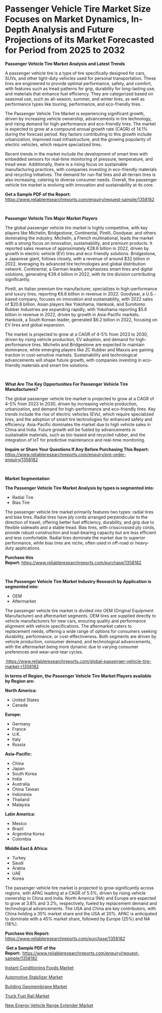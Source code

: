 <p><h1>Passenger Vehicle Tire Market Size Focuses on Market Dynamics, In-Depth Analysis and Future Projections of its Market Forecasted for Period from 2025 to 2032</h1></p><p><strong>Passenger Vehicle Tire Market Analysis and Latest Trends</strong></p>
<p><p>A passenger vehicle tire is a type of tire specifically designed for cars, SUVs, and other light-duty vehicles used for personal transportation. These tires are engineered to provide optimal performance, safety, and comfort, with features such as tread patterns for grip, durability for long-lasting use, and materials that enhance fuel efficiency. They are categorized based on seasonal use, such as all-season, summer, and winter tires, as well as performance types like touring, performance, and eco-friendly tires.</p><p>The Passenger Vehicle Tire Market is experiencing significant growth, driven by increasing vehicle ownership, advancements in tire technology, and rising demand for high-performance and eco-friendly tires. The market is expected to grow at a compound annual growth rate (CAGR) of 14.1% during the forecast period. Key factors contributing to this growth include urbanization, improved road infrastructure, and the growing popularity of electric vehicles, which require specialized tires.</p><p>Recent trends in the market include the development of smart tires with embedded sensors for real-time monitoring of pressure, temperature, and tread wear. Additionally, there is a rising focus on sustainable manufacturing practices, with companies investing in eco-friendly materials and recycling initiatives. The demand for run-flat tires and all-terrain tires is also increasing, catering to diverse consumer needs. Overall, the passenger vehicle tire market is evolving with innovation and sustainability at its core.</p></p>
<p><strong>Get a Sample PDF of the Report:&nbsp;</strong> <a href="https://www.reliableresearchreports.com/enquiry/request-sample/1358182?utm_campaign=11&utm_medium=2&utm_source=Github&utm_content=ia&utm_term=23012025&utm_id=passenger-vehicle-tire">https://www.reliableresearchreports.com/enquiry/request-sample/1358182</a></p>
<p>&nbsp;</p>
<p><strong>Passenger Vehicle Tire Major Market Players</strong></p>
<p><p>The global passenger vehicle tire market is highly competitive, with key players like Michelin, Bridgestone, Continental, Pirelli, Goodyear, and others dominating the industry. Michelin, a French multinational, leads the market with a strong focus on innovation, sustainability, and premium products. It reported sales revenue of approximately €28.6 billion in 2022, driven by growth in electric vehicle (EV) tires and eco-friendly solutions. Bridgestone, a Japanese giant, follows closely, with a revenue of around $32 billion in 2022, leveraging its advanced tire technologies and global distribution network. Continental, a German leader, emphasizes smart tires and digital solutions, generating €39.4 billion in 2022, with its tire division contributing significantly.</p><p>Pirelli, an Italian premium tire manufacturer, specializes in high-performance and luxury tires, reporting €6.6 billion in revenue in 2022. Goodyear, a U.S.-based company, focuses on innovation and sustainability, with 2022 sales of $20.8 billion. Asian players like Yokohama, Hankook, and Sumitomo Rubber Industries are expanding rapidly, with Yokohama reporting $5.6 billion in revenue in 2022, driven by growth in Asia-Pacific markets. Hankook, a South Korean leader, generated $6.2 billion in 2022, focusing on EV tires and global expansion.</p><p>The market is projected to grow at a CAGR of 4-5% from 2023 to 2030, driven by rising vehicle production, EV adoption, and demand for high-performance tires. Michelin and Bridgestone are expected to maintain dominance, while emerging players like ZC Rubber and Maxxis are gaining traction in cost-sensitive markets. Sustainability and technological advancements will shape future growth, with companies investing in eco-friendly materials and smart tire solutions.</p></p>
<p>&nbsp;</p>
<p><strong>What Are The Key Opportunities For Passenger Vehicle Tire Manufacturers?</strong></p>
<p><p>The global passenger vehicle tire market is projected to grow at a CAGR of 4-5% from 2023 to 2030, driven by increasing vehicle production, urbanization, and demand for high-performance and eco-friendly tires. Key trends include the rise of electric vehicles (EVs), which require specialized tires, and the adoption of smart tire technologies for enhanced safety and efficiency. Asia-Pacific dominates the market due to high vehicle sales in China and India. Future growth will be fueled by advancements in sustainable materials, such as bio-based and recycled rubber, and the integration of IoT for predictive maintenance and real-time monitoring.</p></p>
<p><strong>Inquire or Share Your Questions If Any Before Purchasing This Report:</strong> <a href="https://www.reliableresearchreports.com/enquiry/pre-order-enquiry/1358182?utm_campaign=11&utm_medium=2&utm_source=Github&utm_content=ia&utm_term=23012025&utm_id=passenger-vehicle-tire">https://www.reliableresearchreports.com/enquiry/pre-order-enquiry/1358182</a></p>
<p>&nbsp;</p>
<p><strong>Market Segmentation</strong></p>
<p><strong>The Passenger Vehicle Tire Market Analysis by types is segmented into:</strong></p>
<p><ul><li>Radial Tire</li><li>Bias Tire</li></ul></p>
<p><p>The passenger vehicle tire market primarily features two types: radial tires and bias tires. Radial tires have ply cords arranged perpendicular to the direction of travel, offering better fuel efficiency, durability, and grip due to flexible sidewalls and a stable tread. Bias tires, with crisscrossed ply cords, provide robust construction and load-bearing capacity but are less efficient and less comfortable. Radial tires dominate the market due to superior performance, while bias tires are niche, often used in off-road or heavy-duty applications.</p></p>
<p><strong>Purchase this Report:&nbsp;</strong><a href="https://www.reliableresearchreports.com/purchase/1358182?utm_campaign=11&utm_medium=2&utm_source=Github&utm_content=ia&utm_term=23012025&utm_id=passenger-vehicle-tire">https://www.reliableresearchreports.com/purchase/1358182</a></p>
<p>&nbsp;</p>
<p><strong>The Passenger Vehicle Tire Market Industry Research by Application is segmented into:</strong></p>
<p><ul><li>OEM</li><li>Aftermarket</li></ul></p>
<p><p>The passenger vehicle tire market is divided into OEM (Original Equipment Manufacturer) and aftermarket segments. OEM tires are supplied directly to vehicle manufacturers for new cars, ensuring quality and performance alignment with vehicle specifications. The aftermarket caters to replacement needs, offering a wide range of options for consumers seeking durability, performance, or cost-effectiveness. Both segments are driven by vehicle production, consumer demand, and technological advancements, with the aftermarket being more dynamic due to varying consumer preferences and wear-and-tear cycles.</p></p>
<p><a href="https://www.reliableresearchreports.com/global-passenger-vehicle-tire-market-r1358182?utm_campaign=11&utm_medium=2&utm_source=Github&utm_content=ia&utm_term=23012025&utm_id=passenger-vehicle-tire">&nbsp;https://www.reliableresearchreports.com/global-passenger-vehicle-tire-market-r1358182</a></p>
<p><strong>In terms of Region, the Passenger Vehicle Tire Market Players available by Region are:</strong></p>
<p>
    <p> <strong> North America: </strong>
        <ul>
            <li>United States</li>
            <li>Canada</li>
        </ul>
        </p> 
    <p> <strong> Europe: </strong>
        <ul>
            <li>Germany</li>
            <li>France</li>
            <li>U.K.</li>
            <li>Italy</li>
            <li>Russia</li>
        </ul>
        </p> 
    <p> <strong> Asia-Pacific: </strong>
        <ul>
            <li>China</li>
            <li>Japan</li>
            <li>South Korea</li>
            <li>India</li>
            <li>Australia</li>
            <li>China Taiwan</li>
            <li>Indonesia</li>
            <li>Thailand</li>
            <li>Malaysia</li>
        </ul>
        </p> 
    <p> <strong> Latin America: </strong>
        <ul>
            <li>Mexico</li>
            <li>Brazil</li>
            <li>Argentina Korea</li>
            <li>Colombia</li>
        </ul>
        </p> 
    <p> <strong> Middle East & Africa: </strong>
        <ul>
            <li>Turkey</li>
            <li>Saudi</li>
            <li>Arabia</li>
            <li>UAE</li>
            <li>Korea</li>
        </ul>
    </p>
    </p>
<p><p>The passenger vehicle tire market is projected to grow significantly across regions, with APAC leading at a CAGR of 5.5%, driven by rising vehicle ownership in China and India. North America (NA) and Europe are expected to grow at 3.8% and 3.2%, respectively, fueled by replacement demand and technological advancements. The USA and China are key contributors, with China holding a 35% market share and the USA at 20%. APAC is anticipated to dominate with a 45% market share, followed by Europe (25%) and NA (18%).</p></p>
<p><strong>Purchase this Report: </strong><a href="https://www.reliableresearchreports.com/purchase/1358182?utm_campaign=11&utm_medium=2&utm_source=Github&utm_content=ia&utm_term=23012025&utm_id=passenger-vehicle-tire">https://www.reliableresearchreports.com/purchase/1358182</a></p>
<p>&nbsp;<strong>Get a Sample PDF of the Report:&nbsp;&nbsp;</strong><a href="https://www.reliableresearchreports.com/enquiry/request-sample/1358182?utm_campaign=11&utm_medium=2&utm_source=Github&utm_content=ia&utm_term=23012025&utm_id=passenger-vehicle-tire">https://www.reliableresearchreports.com/enquiry/request-sample/1358182</a></p>
<p><strong></strong></p>
<p><p><a href="https://www.linkedin.com/pulse/projecting-growth-instant-conditioning-foods-market-insights-5jp8c?utm_campaign=11&utm_medium=2&utm_source=Github&utm_content=ia&utm_term=23012025&utm_id=passenger-vehicle-tire">Instant Conditioning Foods Market</a></p><p><a href="https://github.com/stillsfloria19981/Market-Research-Report-List-1/blob/main/automotive-stabilizer-market.md?utm_campaign=11&utm_medium=2&utm_source=Github&utm_content=ia&utm_term=23012025&utm_id=passenger-vehicle-tire">Automotive Stabilizer Market</a></p><p><a href="https://www.linkedin.com/pulse/market-trends-growth-building-geomembrane-industry-107-cagr-shjwc?utm_campaign=11&utm_medium=2&utm_source=Github&utm_content=ia&utm_term=23012025&utm_id=passenger-vehicle-tire">Building Geomembrane Market</a></p><p><a href="https://github.com/gukenneth26571/Market-Research-Report-List-1/blob/main/truck-fuel-rail-market.md?utm_campaign=11&utm_medium=2&utm_source=Github&utm_content=ia&utm_term=23012025&utm_id=passenger-vehicle-tire">Truck Fuel Rail Market</a></p><p><a href="https://www.linkedin.com/pulse/expanding-new-energy-vehicle-range-extender-market-size-v6xoc?utm_campaign=11&utm_medium=2&utm_source=Github&utm_content=ia&utm_term=23012025&utm_id=passenger-vehicle-tire">New Energy Vehicle Range Extender Market</a></p></p>